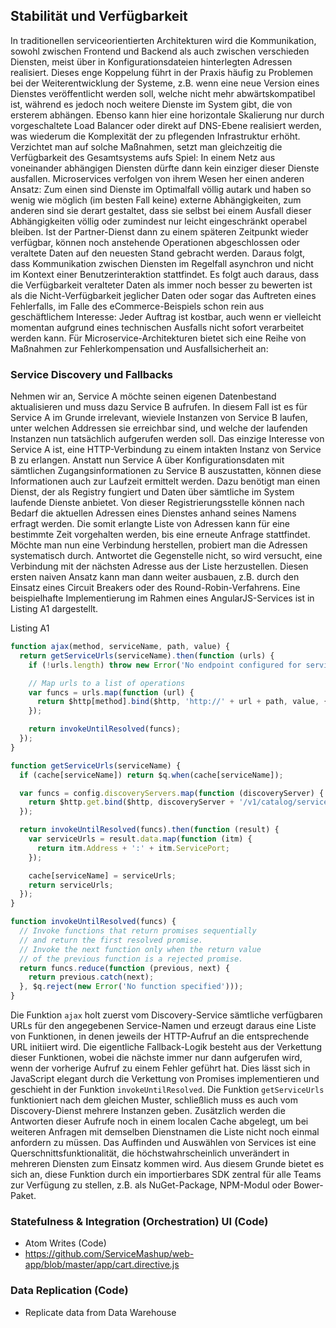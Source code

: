 ## Stabilität und Verfügbarkeit

In traditionellen serviceorientierten Architekturen wird die Kommunikation, sowohl zwischen Frontend und Backend als auch zwischen verschieden Diensten, meist über in Konfigurationsdateien hinterlegten Adressen realisiert. Dieses enge Koppelung führt in der Praxis häufig zu Problemen bei der Weiterentwicklung der Systeme, z.B. wenn eine neue Version eines Dienstes veröffentlicht werden soll, welche nicht mehr abwärtskompatibel ist, während es jedoch noch weitere Dienste im System gibt, die von ersterem abhängen. Ebenso kann hier eine horizontale Skalierung nur durch vorgeschaltete Load Balancer oder direkt auf DNS-Ebene realisiert werden, was wiederum die Komplexität der zu pflegenden Infrastruktur erhöht. Verzichtet man auf solche Maßnahmen, setzt man gleichzeitig die Verfügbarkeit des Gesamtsystems aufs Spiel: In einem Netz aus voneinander abhängigen Diensten dürfte dann kein einziger dieser Dienste ausfallen.
Microservices verfolgen von ihrem Wesen her einen anderen Ansatz: Zum einen sind Dienste im Optimalfall völlig autark und haben so wenig wie möglich (im besten Fall keine) externe Abhängigkeiten, zum anderen sind sie derart gestaltet, dass sie selbst bei einem Ausfall dieser Abhängigkeiten völlig oder zumindest nur leicht eingeschränkt operabel bleiben. Ist der Partner-Dienst dann zu einem späteren Zeitpunkt wieder verfügbar, können noch anstehende Operationen abgeschlossen oder veraltete Daten auf den neuesten Stand gebracht werden. Daraus folgt, dass Kommunikation zwischen Diensten im Regelfall asynchron und nicht im Kontext einer Benutzerinteraktion stattfindet. Es folgt auch daraus, dass die Verfügbarkeit veralteter Daten als immer noch besser zu bewerten ist als die Nicht-Verfügbarkeit jeglicher Daten oder sogar das Auftreten eines Fehlerfalls, im Falle des eCommerce-Beispiels schon rein aus geschäftlichem Interesse: Jeder Auftrag ist kostbar, auch wenn er vielleicht momentan aufgrund eines technischen Ausfalls nicht sofort verarbeitet werden kann.
Für Microservice-Architekturen bietet sich eine Reihe von Maßnahmen zur Fehlerkompensation und Ausfallsicherheit an:

### Service Discovery und Fallbacks

Nehmen wir an, Service A möchte seinen eigenen Datenbestand aktualisieren und muss dazu Service B aufrufen. In diesem Fall ist es für Service A im Grunde irrelevant, wieviele Instanzen von Service B laufen, unter welchen Addressen sie erreichbar sind, und welche der laufenden Instanzen nun tatsächlich aufgerufen werden soll. Das einzige Interesse von Service A ist, eine HTTP-Verbindung zu einem intakten Instanz von Service B zu erlangen. Anstatt nun Service A über Konfigurationsdaten mit sämtlichen Zugangsinformationen zu Service B auszustatten, können diese Informationen auch zur Laufzeit ermittelt werden. Dazu benötigt man einen Dienst, der als Registry fungiert und Daten über sämtliche im System laufende Dienste anbietet. Von dieser Registrierungsstelle können nach Bedarf die aktuellen Adressen eines Dienstes anhand seines Namens erfragt werden. Die somit erlangte Liste von Adressen kann für eine bestimmte Zeit vorgehalten werden, bis eine erneute Anfrage stattfindet. Möchte man nun eine Verbindung herstellen, probiert man die Adressen systematisch durch. Antwortet die Gegenstelle nicht, so wird versucht, eine Verbindung mit der nächsten Adresse aus der Liste herzustellen. Diesen ersten naiven Ansatz kann man dann weiter ausbauen, z.B. durch den Einsatz eines Circuit Breakers oder des Round-Robin-Verfahrens. Eine beispielhafte Implementierung im Rahmen eines AngularJS-Services ist in Listing A1 dargestellt.

Listing A1

```js
function ajax(method, serviceName, path, value) {
  return getServiceUrls(serviceName).then(function (urls) {
    if (!urls.length) throw new Error('No endpoint configured for service ' + serviceName);

    // Map urls to a list of operations
    var funcs = urls.map(function (url) {
      return $http[method].bind($http, 'http://' + url + path, value, { timeout: config.timeout });
    });

    return invokeUntilResolved(funcs);
  });
}

function getServiceUrls(serviceName) {
  if (cache[serviceName]) return $q.when(cache[serviceName]);

  var funcs = config.discoveryServers.map(function (discoveryServer) {
    return $http.get.bind($http, discoveryServer + '/v1/catalog/service/' + serviceName);
  });

  return invokeUntilResolved(funcs).then(function (result) {
    var serviceUrls = result.data.map(function (itm) {
      return itm.Address + ':' + itm.ServicePort;
    });

    cache[serviceName] = serviceUrls;
    return serviceUrls;
  });
}

function invokeUntilResolved(funcs) {
  // Invoke functions that return promises sequentially
  // and return the first resolved promise.
  // Invoke the next function only when the return value
  // of the previous function is a rejected promise.
  return funcs.reduce(function (previous, next) {
    return previous.catch(next);
  }, $q.reject(new Error('No function specified')));
}
```

Die Funktion `ajax` holt zuerst vom Discovery-Service sämtliche verfügbaren URLs für den angegebenen Service-Namen und erzeugt daraus eine Liste von Funktionen, in denen jeweils der HTTP-Aufruf an die entsprechende URL initiiert wird. Die eigentliche Fallback-Logik besteht aus der Verkettung dieser Funktionen, wobei die nächste immer nur dann aufgerufen wird, wenn der vorherige Aufruf zu einem Fehler geführt hat. Dies lässt sich in JavaScript elegant durch die Verkettung von Promises implementieren und geschieht in der Funktion `invokeUntilResolved`. Die Funktion `getServiceUrls` funktioniert nach dem gleichen Muster, schließlich muss es auch vom Discovery-Dienst mehrere Instanzen geben. Zusätzlich werden die Antworten dieser Aufrufe noch in einem localen Cache abgelegt, um bei weiteren Anfragen mit demselben Dienstnamen die Liste nicht noch einmal anfordern zu müssen.
Das Auffinden und Auswählen von Services ist eine Querschnittsfunktionalität, die höchstwahrscheinlich unverändert in mehreren Diensten zum Einsatz kommen wird. Aus diesem Grunde bietet es sich an, diese Funktion durch ein importierbares SDK zentral für alle Teams zur Verfügung zu stellen, z.B. als NuGet-Package, NPM-Modul oder Bower-Paket.

### Statefulness & Integration (Orchestration) UI (Code)

* Atom Writes (Code)
* https://github.com/ServiceMashup/web-app/blob/master/app/cart.directive.js

### Data Replication (Code)

* Replicate data from Data Warehouse
